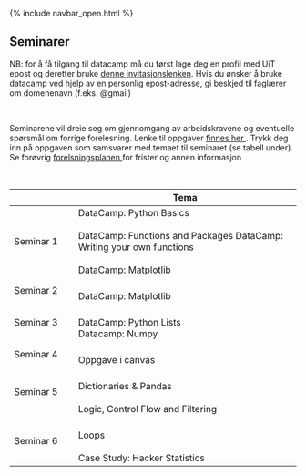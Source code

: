 {% include navbar_open.html %}
## Seminarer

<p> NB: for å få tilgang til datacamp må du først lage deg en profil med UiT epost og deretter bruke <a href='https://www.datacamp.com/groups/shared_links/17dc8405ae39e6e7f7f3e9015d5fc91ae856be617820c92eff6838afcbb8af0e'> denne invitasjonslenken<a/>. Hvis du ønsker å bruke datacamp ved hjelp av en personlig epost-adresse, gi beskjed til faglærer om domenenavn (f.eks. @gmail) </p> <br> 

<p>Seminarene vil dreie seg om gjennomgang av arbeidskravene og eventuelle spørsmål om forrige forelesning. Lenke til oppgaver <a href='https://app.datacamp.com/learn/'> finnes her </a>. Trykk deg inn på oppgaven som samsvarer med temaet til seminaret (se tabell under). Se forøvrig <a href='https://uit-sok-1003-h22.github.io/frister.html'> forelsningsplanen </a> for frister og annen informasjon </p><br>		



| <img width=120/>|  Tema <img width=500/>                      | 
|-----------------|------------------------------| 
|Seminar 1        |DataCamp: Python Basics</br>   <br> DataCamp: Functions and Packages </b> DataCamp: Writing your own functions <br> </b> <br>DataCamp: Matplotlib </b>|
|Seminar 2        |<br>DataCamp: Matplotlib	 </br>      | 
|Seminar 3        |<br> DataCamp: Python Lists </b> <br> Datacamp: Numpy </b>     | 
|Seminar 4        |<br> Oppgave i canvas </b>       |
|Seminar 5        |<br> Dictionaries & Pandas </br> <br>Logic, Control Flow and Filtering </b>        |
|Seminar 6        |<br> Loops</br> <br> Case Study: Hacker Statistics </b>        | 

